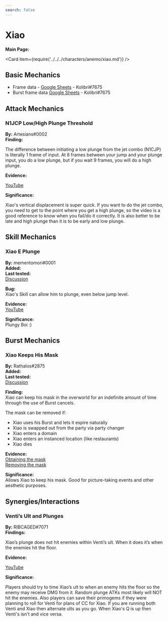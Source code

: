 ```yaml
---
search: false
---
```


# Xiao

**Main Page:**

<Card item={require('../../../characters/anemo/xiao.md')} />

## Basic Mechanics

* Frame data - [Google Sheets](https://docs.google.com/spreadsheets/d/1WHJy9UjCQY0AO32yluJMhX_ecGO1KGb6SjbOZt9VJDg/edit?usp=sharing) - Kolibri\#7675
* Burst frame data [Google Sheets](https://docs.google.com/spreadsheets/d/1zCwdd6_KYFqMD4OQ_llGLdDshoZTu_1pmAMysxGDQvs/edit?usp=sharing) - Kolibri\#7675

## Attack Mechanics

### N1JCP Low/High Plunge Threshold

**By:** Artesians\#0002  
**Finding:**

The difference between initiating a low plunge from the jet combo \(N1CJP\) is literally 1 frame of input. At 8 frames between your jump and your plunge input, you do a low plunge, but if you wait 9 frames, you will do a high plunge.

**Evidence:**

[YouTube](https://imgur.com/fuC3rSh)

**Significance:**

Xiao's vertical displacement is super quick. If you want to do the jet combo, you need to get to the point where you get a high plunge, so the video is a good reference to know when you fail/do it correctly. It is also better to be late and high plunge than it is to be early and low plunge.

## Skill Mechanics

### Xiao E Plunge

**By:** mementomori\#0001  
**Added:** <Version date="2022-07-15" />  
**Last tested:** <VersionHl date="2022-07-15" />  
[Discussion](https://tickets.deeznuts.moe/transcripts/xiao-e-plunge)

**Bug:**  
Xiao's Skill can allow him to plunge, even below jump level.  

**Evidence:**  
[YouTube](https://youtu.be/Dc6WEuvp4JE)

**Significance:**  
Plungy Boi :)

## Burst Mechanics

### Xiao Keeps His Mask

**By:** Rathalos\#2875  
**Added:** <Version date="2022-03-29" />  
**Last tested:** <VersionHl date="2022-03-29" />  
[Discussion](https://tickets.deeznuts.moe/ticket-archive/attachments_945097851195777054_958512661308510268_transcript-xiao-keeps-his-mask.html)

**Finding:**  
Xiao can keep his mask in the overworld for an indefinite amount of time through the use of Burst cancels.

The mask can be removed if:

* Xiao uses his Burst and lets it expire naturally
* Xiao is swapped out from the party via party changer
* Xiao enters a domain
* Xiao enters an instanced location \(like restaurants\)
* Xiao dies

**Evidence:**  
[Obtaining the mask](https://imgur.com/13jOBuT)  
[Removing the mask](https://youtu.be/lYotuxXkdcg)

**Significance:**  
Allows Xiao to keep his mask. Good for picture-taking events and other aesthetic purposes.

## Synergies/Interactions

### Venti’s Ult and Plunges

**By:** RIBCAGED\#7071  
**Findings:**

Xiao’s plunge does not hit enemies within Venti’s ult. When it does it’s when the enemies hit the floor.[ ](https://imgur.com/a/QpaSIns)

**Evidence:**

[YouTube](https://imgur.com/a/QpaSIns)

**Significance:**

Players should try to time Xiao’s ult to when an enemy hits the floor so the enemy may receive DMG from it. Random plunge ATKs most likely will NOT hit the enemies. Also players can save their primogems if they were planning to roll for Venti for plans of CC for Xiao. If you are running both Venti and Xiao then alternate ults as you go. When Xiao's Q is up then Venti's isn't and vice versa.
